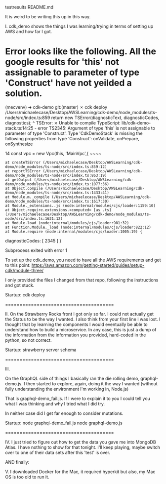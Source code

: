 testresults
README.md

It is weird to be writing this up in this way.

I. 
cdk_demo shows the things I was learning/trying in terms of setting up AWS and how far I got.

Error looks like the following. All the google results for 'this' not assignable to parameter of type 'Construct' have not yeilded a solution.
====================
(mecvenv) ➜  cdk-demo git:(master) ✗ cdk deploy
/Users/michaelecase/Desktop/AWSLearning/cdk-demo/node_modules/ts-node/src/index.ts:859
    return new TSError(diagnosticText, diagnosticCodes, diagnostics);
           ^
TSError: ⨯ Unable to compile TypeScript:
lib/cdk-demo-stack.ts:14:25 - error TS2345: Argument of type 'this' is not assignable to parameter of type 'Construct'.
  Type 'CdkDemoStack' is missing the following properties from type 'Construct': onValidate, onPrepare, onSynthesize

14     const vpc = new Vpc(this, 'MainVpc',{
                           ~~~~

    at createTSError (/Users/michaelecase/Desktop/AWSLearning/cdk-demo/node_modules/ts-node/src/index.ts:859:12)
    at reportTSError (/Users/michaelecase/Desktop/AWSLearning/cdk-demo/node_modules/ts-node/src/index.ts:863:19)
    at getOutput (/Users/michaelecase/Desktop/AWSLearning/cdk-demo/node_modules/ts-node/src/index.ts:1077:36)
    at Object.compile (/Users/michaelecase/Desktop/AWSLearning/cdk-demo/node_modules/ts-node/src/index.ts:1433:41)
    at Module.m._compile (/Users/michaelecase/Desktop/AWSLearning/cdk-demo/node_modules/ts-node/src/index.ts:1617:30)
    at Module._extensions..js (node:internal/modules/cjs/loader:1159:10)
    at Object.require.extensions.<computed> [as .ts] (/Users/michaelecase/Desktop/AWSLearning/cdk-demo/node_modules/ts-node/src/index.ts:1621:12)
    at Module.load (node:internal/modules/cjs/loader:981:32)
    at Function.Module._load (node:internal/modules/cjs/loader:822:12)
    at Module.require (node:internal/modules/cjs/loader:1005:19) {
  diagnosticCodes: [ 2345 ]
}

Subprocess exited with error 1

To set up the cdk_demo, you need to have all the AWS requirements and get to this point:
https://aws.amazon.com/getting-started/guides/setup-cdk/module-three/

I only provided the files I changed from that repo, following the instructions and got stuck.

Startup:
cdk deploy

======================================

II.
On the Strawberry Rocks front I got only so far. I could not actually get the Status to be the way I wanted. I also think from your first line I was lost. I thought that by learning the components I would eventually be able to understand how to build a microservice. In any case, this is just a dump of the information from the information you provided, hard-coded in the python, so not correct.

Startup:
strawberry server schema

======================================

III.

On the GraphQL side of things I basically ran the die rolling demo, graphql-demo.js. I then started to explore, again, doing it the way I wanted (without fully understanding the environment I'm working in, Node.js)

That is graphql-demo_fail.js. If I were to explain it to you I could tell you what I was thinking and why I tried what I did try.

In neither case did I get far enough to consider mutations. 

Startup:
node graphql-demo_fail.js
node graphql-demo.js

======================================

IV.
I just tried to figure out how to get the data you gave me into MongoDB Atlas. I have nothing to show for that tonight. I'll keep playing, maybe switch over to one of their data sets after this 'test' is over.


AND finally:

V.
I downloaded Docker for the Mac, it required hyperkit but also, my Mac OS is too old to run it.



